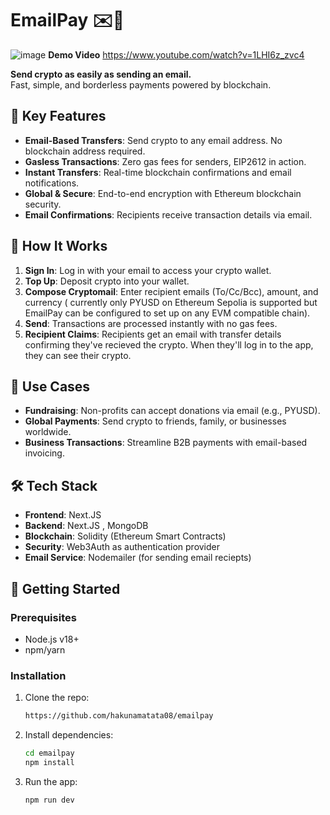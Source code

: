 # EmailPay ✉️💸
![image](https://github.com/user-attachments/assets/e2ef525a-3524-4fcf-a990-1d059dc24e17)
**Demo Video**
https://www.youtube.com/watch?v=1LHI6z_zvc4

**Send crypto as easily as sending an email.**  
Fast, simple, and borderless payments powered by blockchain.


## 🌟 Key Features
- **Email-Based Transfers**: Send crypto to any email address. No blockchain address required.
- **Gasless Transactions**: Zero gas fees for senders, EIP2612 in action.
- **Instant Transfers**: Real-time blockchain confirmations and email notifications.
- **Global & Secure**: End-to-end encryption with Ethereum blockchain security.
- **Email Confirmations**: Recipients receive transaction details via email.

## 🚀 How It Works
1. **Sign In**: Log in with your email to access your crypto wallet.
2. **Top Up**: Deposit crypto into your wallet.
3. **Compose Cryptomail**: Enter recipient emails (To/Cc/Bcc), amount, and currency ( currently only PYUSD on Ethereum Sepolia is supported but EmailPay can be configured to set up on any EVM compatible chain).
4. **Send**: Transactions are processed instantly with no gas fees.
5. **Recipient Claims**: Recipients get an email with transfer details confirming they've recieved the crypto. When they'll log in to the app, they can see their crypto.

## 📖 Use Cases
- **Fundraising**: Non-profits can accept donations via email (e.g., PYUSD).
- **Global Payments**: Send crypto to friends, family, or businesses worldwide.
- **Business Transactions**: Streamline B2B payments with email-based invoicing.

## 🛠️ Tech Stack
- **Frontend**: Next.JS
- **Backend**: Next.JS , MongoDB
- **Blockchain**: Solidity (Ethereum Smart Contracts)
- **Security**: Web3Auth as authentication provider 
- **Email Service**: Nodemailer (for sending email reciepts)

## 🚧 Getting Started
### Prerequisites
- Node.js v18+
- npm/yarn

### Installation
1. Clone the repo:
   ```bash
   https://github.com/hakunamatata08/emailpay

2. Install dependencies:
   ```bash
   cd emailpay
   npm install

3. Run the app:
   ```bash
   npm run dev
